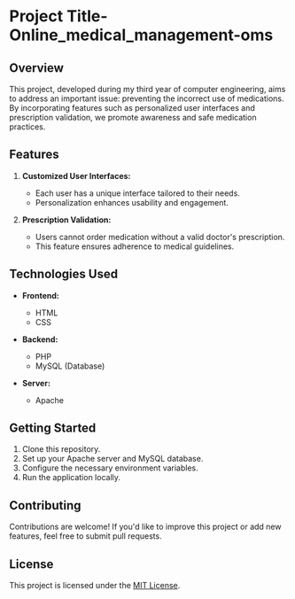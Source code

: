 # Project Title- Online_medical_management-oms

## Overview

This project, developed during my third year of computer engineering, aims to address an important issue: preventing the incorrect use of medications. By incorporating features such as personalized user interfaces and prescription validation, we promote awareness and safe medication practices.

## Features

1. **Customized User Interfaces:**
   - Each user has a unique interface tailored to their needs.
   - Personalization enhances usability and engagement.

2. **Prescription Validation:**
   - Users cannot order medication without a valid doctor's prescription.
   - This feature ensures adherence to medical guidelines.

## Technologies Used

- **Frontend:**
  - HTML
  - CSS

- **Backend:**
  - PHP
  - MySQL (Database)

- **Server:**
  - Apache

## Getting Started

1. Clone this repository.
2. Set up your Apache server and MySQL database.
3. Configure the necessary environment variables.
4. Run the application locally.

## Contributing

Contributions are welcome! If you'd like to improve this project or add new features, feel free to submit pull requests.

## License

This project is licensed under the [MIT License](LICENSE).
